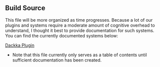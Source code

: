 ## Build Source

This file will be more organized as time progresses. Because a lot of our
plugins and systems require a moderate amount of cognitive overhead to understand,
I thought it best to provide documentation for such systems. You can find the
currently documented systems below:

[Dackka Plugin](src/main/java/com/google/firebase/gradle/plugins/DackkaPlugin.md)


* Note that this file currently only serves as a table of contents until sufficient documentation has been created.